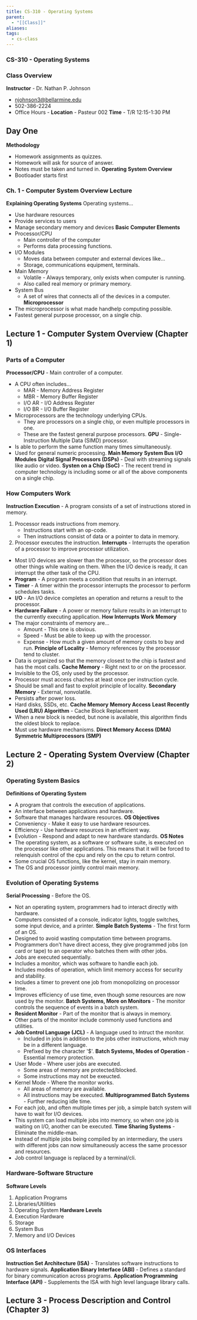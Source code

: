 ```yaml
---
title: CS-310 - Operating Systems
parent:
  - "[[Class]]"
aliases: 
tags:
  - cs-class
---
```

### CS-310 - Operating Systems
### Class Overview
**Instructor** - Dr. Nathan P. Johnson
- njohnson3@bellarmine.edu
- 502-386-2224
- Office Hours - 
**Location** - Pasteur 002
**Time** - T/R 12:15-1:30 PM
## Day One
**Methodology**
- Homework assignments as quizzes.
- Homework will ask for source of answer.
- Notes must be taken and turned in.
**Operating System Overview**
- Bootloader starts first
### Ch. 1 - Computer System Overview Lecture
**Explaining Operating Systems**
	Operating systems...
- Use hardware resources
- Provide services to users
- Manage secondary memory and devices
**Basic Computer Elements**
- Processor/CPU
	- Main controller of the computer
	- Performs data processing functions.
- I/O Modules
	- Moves data between computer and external devices like...
	- Storage, communications equipment, terminals.
- Main Memory
	- Volatile - Always temporary, only exists when computer is running.
	- Also called real memory or primary memory.
- System Bus
	- A set of wires that connects all of the devices in a computer.
**Microprocessor**
- The microprocessor is what made handhelp computing possible.
- Fastest general purpose processor, on a single chip.
## Lecture 1 - Computer System Overview (Chapter 1)
### Parts of a Computer
**Processor/CPU** - Main controller of a computer.
- A CPU often includes...
	- MAR - Memory Address Register
	- MBR - Memory Buffer Register
	- I/O AR - I/O Address Register
	- I/O BR - I/O Buffer Register
- Microprocessors are the technology underlying CPUs.
	- They are processors on a single chip, or even multiple processors in one.
	- These are the fastest general purpose processors.
**GPU** - Single-Instruction Multiple Data (SIMD) processor.
- Is able to perform the same function many times simultaneously.
- Used for general numeric processing.
**Main Memory**
**System Bus**
**I/O Modules**
**Digital Signal Processors (DSPs)** - Deal with streaming signals like audio or video.
**Systen on a Chip (SoC)** - The recent trend in computer technology is including some or all of the above components on a single chip.
### How Computers Work
**Instruction Execution** - A program consists of a set of instructions stored in memory.
1. Processor reads instructions from memory.
	- Instructions start with an op-code.
	- Then instructions consist of data or a pointer to data in memory.
2. Processor executes the instruction.
**Interrupts** - Interrupts the operation of a processor to improve processor utilization.
- Most I/O devices are slower than the processor, so the processor does other things while waiting on them. When the I/O device is ready, it can interrupt the other task of the CPU.
- **Program** - A program meets a condition that results in an interrupt.
- **Timer** - A timer within the processor interrupts the processor to perform schedules tasks.
- **I/O** - An I/O device completes an operation and returns a result to the processor.
- **Hardware Failure** - A power or memory failure results in an interrupt to the currently executing application.
**How Interrupts Work**
**Memory**
- The major constraints of memory are...
	- Amount - This one is obvious.
	- Speed - Must be able to keep up with the processor.
	- Expense - How much a given amount of memory costs to buy and run.
**Principle of Locality** - Memory references by the processor tend to cluster.
- Data is organized so that the memory closest to the chip is fastest and has the most calls.
**Cache Memory** - Right next to or on the processor.
- Invisible to the OS, only used by the processor.
- Processor must access chaches at least once per instruction cycle.
- Should be small and fast to exploit principle of locality.
**Secondary Memory** - External, nonvolatile.
- Persists after power loss.
- Hard disks, SSDs, etc.
**Cache Memory**
**Memory Access**
**Least Recently Used (LRU) Algorithm** - Cache Block Replacement
- When a new block is needed, but none is available, this algorithm finds the oldest block to replace.
- Must use hardware mechanisms.
**Direct Memory Access (DMA)**
**Symmetric Multiprocessors (SMP)**
## Lecture 2 - Operating System Overview (Chapter 2)
### Operating System Basics
**Definitions of Operating System**
- A program that controls the execution of applications.
- An interface between applications and hardware.
- Software that manages hardware resources.
**OS Objectives**
- Conveniency - Make it easy to use hardware resources.
- Efficiency - Use hardware resources in an efficient way.
- Evolution - Respond and adapt to new hardware standards.
**OS Notes**
- The operating system, as a software or software suite, is executed on the processor like other applications. This means that it will be forced to relenquish control of the cpu and rely on the cpu to return control.
- Some crucial OS functions, like the kernel, stay in main memory.
- The OS and processor jointly control main memory.
### Evolution of Operating Systems
**Serial Processing** - Before the OS.
- Not an operating system, programmers had to interact directly with hardware.
- Computers consisted of a console, indicator lights, toggle switches, some input device, and a printer.
**Simple Batch Systems** - The first form of an OS.
- Designed to avoid wasting computation time between programs.
- Programmers don't have direct access, they give programmed jobs (on card or tape) to an operator who batches them with other jobs.
- Jobs are executed sequentially.
- Includes a monitor, which was software to handle each job.
- Includes modes of operation, which limit memory access for security and stability.
- Includes a timer to prevent one job from monopolizing on processor time.
- Improves efficiency of use time, even though some resources are now used by the monitor.
**Batch Systems, More on Monitors** - The monitor controls the sequence of events in a batch system.
- **Resident Monitor** - Part of the monitor that is always in memory.
- Other parts of the monitor include commonly used functions and utilities.
- **Job Control Language (JCL)** - A language used to intruct the monitor.
	- Included in jobs in addition to the jobs other instructions, which may be in a different language.
	- Prefixed by the character '$'.
**Batch Systems, Modes of Operation** - Essential memory protection.
- User Mode - Where user jobs are executed.
	- Some areas of memory are protected/blocked.
	- Some instructions may not be exeucted.
- Kernel Mode - Where the monitor works.
	- All areas of memory are available.
	- All instructions may be executed.
**Multiprogrammed Batch Systems** - Further reducing idle time.
- For each job, and often multiple times per job, a simple batch system will have to wait for I/O devices.
- This system can load multiple jobs into memory, so when one job is waiting on I/O, another can be executed.
**Time Sharing Systems** - Eliminate the middle-man.
- Instead of multiple jobs being compiled by an intermediary, the users with different jobs can now simultaneously access the same processor and resources.
- Job control language is replaced by a terminal/cli.
### Hardware-Software Structure
**Software Levels**
1. Application Programs
2. Libraries/Utilities
3. Operating System
**Hardware Levels**
1. Execution Hardware
2. Storage
3. System Bus
4. Memory and I/O Devices
### OS Interfaces
**Instruction Set Architecture (ISA)** - Translates software instructions to hardware signals.
**Application Binary Interface (ABI)** - Defines a standard for binary communication across programs.
**Application Programming Interface (API)** - Supplements the ISA with high level language library calls.
## Lecture 3 - Process Description and Control (Chapter 3)
